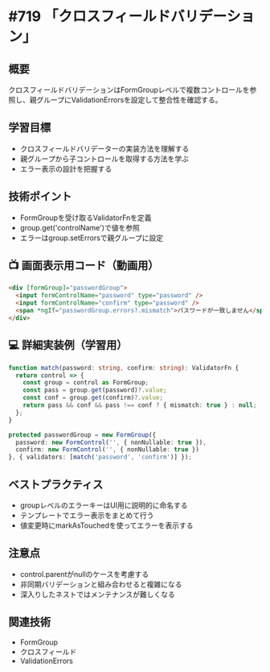 # #719 「クロスフィールドバリデーション」

## 概要
クロスフィールドバリデーションはFormGroupレベルで複数コントロールを参照し、親グループにValidationErrorsを設定して整合性を確認する。

## 学習目標
- クロスフィールドバリデーターの実装方法を理解する
- 親グループから子コントロールを取得する方法を学ぶ
- エラー表示の設計を把握する

## 技術ポイント
- FormGroupを受け取るValidatorFnを定義
- group.get('controlName')で値を参照
- エラーはgroup.setErrorsで親グループに設定

## 📺 画面表示用コード（動画用）
```html
<div [formGroup]="passwordGroup">
  <input formControlName="password" type="password" />
  <input formControlName="confirm" type="password" />
  <span *ngIf="passwordGroup.errors?.mismatch">パスワードが一致しません</span>
</div>
```

## 💻 詳細実装例（学習用）
```typescript
function match(password: string, confirm: string): ValidatorFn {
  return control => {
    const group = control as FormGroup;
    const pass = group.get(password)?.value;
    const conf = group.get(confirm)?.value;
    return pass && conf && pass !== conf ? { mismatch: true } : null;
  };
}

protected passwordGroup = new FormGroup({
  password: new FormControl('', { nonNullable: true }),
  confirm: new FormControl('', { nonNullable: true })
}, { validators: [match('password', 'confirm')] });
```

## ベストプラクティス
- groupレベルのエラーキーはUI用に説明的に命名する
- テンプレートでエラー表示をまとめて行う
- 値変更時にmarkAsTouchedを使ってエラーを表示する

## 注意点
- control.parentがnullのケースを考慮する
- 非同期バリデーションと組み合わせると複雑になる
- 深入りしたネストではメンテナンスが難しくなる

## 関連技術
- FormGroup
- クロスフィールド
- ValidationErrors
